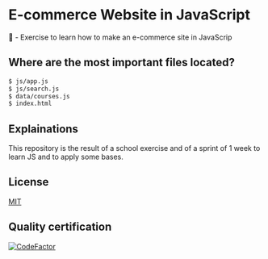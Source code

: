 # E-commerce Website in JavaScript
🛒 - Exercise to learn how to make an e-commerce site in JavaScrip

## Where are the most important files located?

```bash
$ js/app.js
$ js/search.js
$ data/courses.js
$ index.html
```

## Explainations 
This repository is the result of a school exercise and of a sprint of 1 week to learn JS and to apply some bases.

## License
[MIT](https://choosealicense.com/licenses/mit/)

## Quality certification
[![CodeFactor](https://www.codefactor.io/repository/github/CodingFactory-Repos/JavaScript-Shopping-Cart/badge)](https://www.codefactor.io/repository/github/CodingFactory-Repos/JavaScript-Shopping-Cart)
